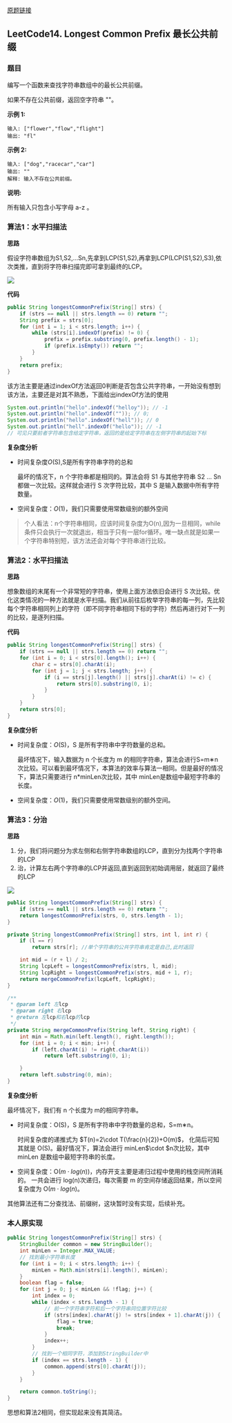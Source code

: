 [原题链接](https://leetcode-cn.com/problems/longest-common-prefix/)

## LeetCode14. Longest Common Prefix 最长公共前缀

### 题目

编写一个函数来查找字符串数组中的最长公共前缀。

如果不存在公共前缀，返回空字符串 ""。

**示例 1:**

```
输入: ["flower","flow","flight"]
输出: "fl"
```

**示例 2:**

```
输入: ["dog","racecar","car"]
输出: ""
解释: 输入不存在公共前缀。
```

**说明:**

所有输入只包含小写字母 a-z 。



### 算法1：水平扫描法

**思路**

假设字符串数组为S1,S2,...Sn,先拿到LCP(S1,S2),再拿到LCP(LCP(S1,S2),S3),依次类推，直到将字符串扫描完即可拿到最终的LCP。



![](https://pic.leetcode-cn.com/b647cab7c3d2bd157cecae10917e0b9b671756b92c9cfcefec1a2bdae299c11c-file_1555694071243)

**代码**

```java
public String longestCommonPrefix(String[] strs) {
    if (strs == null || strs.length == 0) return "";
    String prefix = strs[0];
    for (int i = 1; i < strs.length; i++) {
        while (strs[i].indexOf(prefix) != 0) {
            prefix = prefix.substring(0, prefix.length() - 1);
            if (prefix.isEmpty()) return "";
        }
    }
    return prefix;
}
```

该方法主要是通过indexOf方法返回0判断是否包含公共字符串，一开始没有想到该方法，主要还是对其不熟悉，下面给出indexOf方法的使用

```java
System.out.println("hello".indexOf("helloy")); // -1
System.out.println("hello".indexOf("")); // 0;
System.out.println("hello".indexOf("hell")); // 0
System.out.println("hell".indexOf("hello")); // -1
// 可见只要前者字符串包含给定字符串，返回的是给定字符串在左侧字符串的起始下标
```

**复杂度分析**

- 时间复杂度*O*(S),S是所有字符串字符的总和	

  最坏的情况下，n 个字符串都是相同的。算法会将 S1 与其他字符串 S2 ...  Sn都做一次比较。这样就会进行 S 次字符比较，其中 S 是输入数据中所有字符数量。


- 空间复杂度：*O*(1)，我们只需要使用常数级别的额外空间

> 个人看法：n个字符串相同，应该时间复杂度为O(n),因为一旦相同，while条件只会执行一次就退出，相当于只有一层for循环。唯一缺点就是如果一个字符串特别短，该方法还会对每个字符串进行比较。

### 算法2：水平扫描法

**思路**

想象数组的末尾有一个非常短的字符串，使用上面方法依旧会进行 S 次比较。优化这类情况的一种方法就是水平扫描。我们从前往后枚举字符串的每一列，先比较每个字符串相同列上的字符（即不同字符串相同下标的字符）然后再进行对下一列的比较，是逐列扫描。

**代码**

```java
public String longestCommonPrefix(String[] strs) {
    if (strs == null || strs.length == 0) return "";
    for (int i = 0; i < strs[0].length(); i++) {
        char c = strs[0].charAt(i);
        for (int j = 1; j < strs.length; j++) {
            if (i == strs[j].length() || strs[j].charAt(i) != c) {
                return strs[0].substring(0, i);
            }
        }
    }
    return strs[0];
}
```

**复杂度分析**

- 时间复杂度：*O*(S)，S 是所有字符串中字符数量的总和。

  最坏情况下，输入数据为 n 个长度为 m 的相同字符串，算法会进行S=m∗n 次比较。可以看到最坏情况下，本算法的效率与算法一相同。但是最好的情况下，算法只需要进行 n*minLen次比较，其中 minLen是数组中最短字符串的长度。

- 空间复杂度：*O*(1)，我们只需要使用常数级别的额外空间。

### 算法3：分治

**思路**

1. 分，我们将问题分为求左侧和右侧字符串数组的LCP，直到分为找两个字符串的LCP
2. 治，计算左右两个字符串的LCP并返回,直到返回到初始调用层，就返回了最终的LCP

![](https://pic.leetcode-cn.com/8bb79902c99719a923d835b9265b2dea6f20fe7f067f313cddcf9dd2a8124c94-file_1555694229984)

```java
public String longestCommonPrefix(String[] strs) {
    if (strs == null || strs.length == 0) return "";
    return longestCommonPrefix(strs, 0, strs.length - 1);
}

private String longestCommonPrefix(String[] strs, int l, int r) {
    if (l == r)
        return strs[r]; //单个字符串的公共字符串肯定是自己,此时返回

    int mid = (r + l) / 2;
    String lcpLeft = longestCommonPrefix(strs, l, mid);
    String lcpRight = longestCommonPrefix(strs, mid + 1, r);
    return mergeCommonPrefix(lcpLeft, lcpRight);
}

/**
 * @param left 左lcp
 * @param right 右lcp
 * @return 左lcp和右lcp的lcp
 */
private String mergeCommonPrefix(String left, String right) {
    int min = Math.min(left.length(), right.length());
    for (int i = 0; i < min; i++) {
        if (left.charAt(i) != right.charAt(i))
            return left.substring(0, i);

    }
    return left.substring(0, min);
}
```

**复杂度分析**

最坏情况下，我们有 n 个长度为 m的相同字符串。

- 时间复杂度：O(S)，S 是所有字符串中字符数量的总和，S=m∗n。

  时间复杂度的递推式为 $T(n)=2\cdot T(\frac{n}{2})+O(m)$， 化简后可知其就是 O(S)。最好情况下，算法会进行 minLen$\cdot $n次比较，其中 minLen 是数组中最短字符串的长度。

- 空间复杂度：O($m \cdot log(n)$)，内存开支主要是递归过程中使用的栈空间所消耗的。 一共会进行 log(n)次递归，每次需要 m 的空间存储返回结果，所以空间复杂度为 O($m\cdot log(n)$。



其他算法还有二分查找法、前缀树，这块暂时没有实现，后续补充。

### 本人原实现

```java
public String longestCommonPrefix(String[] strs) {
    StringBuilder common = new StringBuilder();
    int minLen = Integer.MAX_VALUE;
    // 找到最小字符串长度
    for (int i = 0; i < strs.length; i++) {
        minLen = Math.min(strs[i].length(), minLen);
    }
    boolean flag = false;
    for (int j = 0; j < minLen && !flag; j++) {
        int index = 0;
        while (index < strs.length - 1) {
            // 前一个字符串字符和后一个字符串同位置字符比较
            if (strs[index].charAt(j) != strs[index + 1].charAt(j)) {
                flag = true;
                break;
            }
            index++;
        }
        // 找到一个相同字符，添加到StringBuilder中
        if (index == strs.length - 1) {
            common.append(strs[0].charAt(j));
        }
    }

    return common.toString();
}
```

思想和算法2相同，但实现起来没有其简洁。